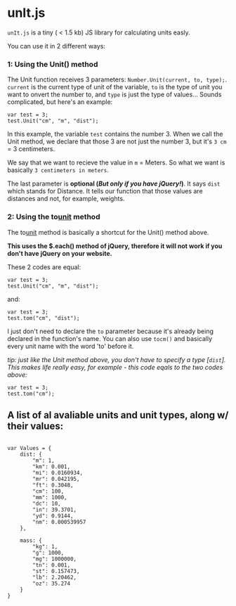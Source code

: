 # unIt.js


`unIt.js` is a tiny ( < 1.5 kb) JS library for calculating units easly.

You can use it in 2 different ways:


### 1: Using the Unit() method

The Unit function receives 3 parameters: `Number.Unit(current, to, type);`. `current` is the current type of unit of the variable, `to` is the type of unit you want to onvert the number to, and `type` is just the type of values... 
Sounds complicated, but here's an example:
```
var test = 3;
test.Unit("cm", "m", "dist");
```

In this example, the variable `test` contains the number 3. When we call the Unit method, we declare that those 3 are not just the number 3, but it's `3 cm` = 3 centimeters.

We say that we want to recieve the value in `m` = Meters. So what we want is basically `3 centimeters in meters`.

The last parameter is **optional (*But only if you have jQuery!*)**. It says `dist` which stands for Distance. It tells our function that those values are distances and not, for example, weights.


### 2: Using the to[unit]() method

The to[unit]() method is basically a shortcut for the Unit() method above.

 **This uses the $.each() method of jQuery, therefore it will not work if you don't have jQuery on your website.**

These 2 codes are equal:

```
var test = 3;
test.Unit("cm", "m", "dist");
```
and:
```
var test = 3;
test.tom("cm", "dist");
```

I just don't need to declare the `to` parameter because it's already being declared in the function's name. You can also use `tocm()` and basically every unit name with the word 'to' before it.

*tip: just like the Unit method above, you don't have to specify a type [`dist`]. This makes life really easy, for example - this code eqals to the two codes above:*

```
var test = 3;
test.tom("cm");
```

## A list of al avaliable units and unit types, along w/ their values:

```

var Values = {
	dist: {
		"m": 1,
		"km": 0.001,
		"mi": 0.0160934,
		"mr": 0.042195,
		"ft": 0.3048,
		"cm": 100,
		"mm": 1000,
		"dc": 10,
		"in": 39.3701,
		"yd": 0.9144,
		"nm": 0.000539957
	},

	mass: {
		"kg": 1,
		"g": 1000,
		"mg": 1000000,
		"tn": 0.001,
		"st": 0.157473,
		"lb": 2.20462,
		"oz": 35.274
	}
}

```
